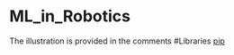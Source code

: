 # ML_in_Robotics
The illustration is provided in the comments 
#Libraries
[pip](https://matplotlib.org)
